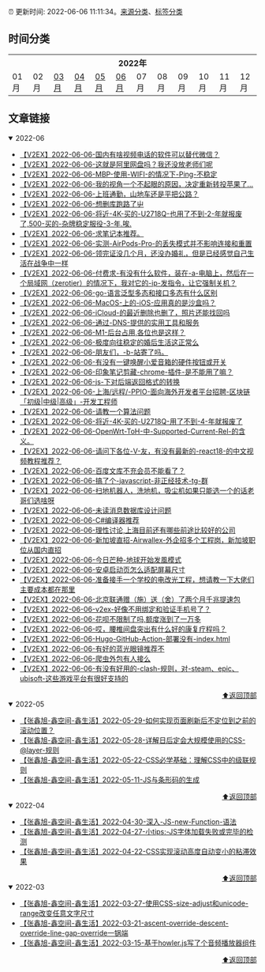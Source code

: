 :alarm_clock: 更新时间: 2022-06-06 11:11:34。[来源分类](./README.md)、[标签分类](./TAGS.md)

## 时间分类

<table>

<tr>
<th colspan="12">2022年</th>
</tr>
<tr>
<td>01月</td>
<td>02月</td>
<td><a href="#2022-03">03月</a></td>
<td><a href="#2022-04">04月</a></td>
<td><a href="#2022-05">05月</a></td>
<td><a href="#2022-06">06月</a></td>
<td>07月</td>
<td>08月</td>
<td>09月</td>
<td>10月</td>
<td>11月</td>
<td>12月</td>
</tr>

</table>

## 文章链接

<details open>
<summary id="2022-06">
 2022-06
</summary>


- [【V2EX】2022-06-06-国内有啥视频电话的软件可以替代微信？](https://www.v2ex.com/t/857657) 
- [【V2EX】2022-06-06-这就是阿里网盘吗？我还没放老师们呢](https://www.v2ex.com/t/857656) 
- [【V2EX】2022-06-06-MBP-使用-WIFI-的情况下-Ping-不稳定](https://www.v2ex.com/t/857655) 
- [【V2EX】2022-06-06-我的视角一个不起眼的原因，决定重新转投苹果了...](https://www.v2ex.com/t/857654) 
- [【V2EX】2022-06-06-上班通勤，山地车还是平把公路？](https://www.v2ex.com/t/857653) 
- [【V2EX】2022-06-06-想删库跑路了屮](https://www.v2ex.com/t/857652) 
- [【V2EX】2022-06-06-将近-4K-买的-U2718Q-也用了不到-2-年就报废了,500-买的-杂牌稳定服役-3-年.唉.](https://www.v2ex.com/t/857651) 
- [【V2EX】2022-06-06-求笔记本推荐。](https://www.v2ex.com/t/857650) 
- [【V2EX】2022-06-06-实测-AirPods-Pro-的丢失模式并不影响连接和重置](https://www.v2ex.com/t/857649) 
- [【V2EX】2022-06-06-领完证没几个月，还没办婚礼，但是已经感觉自己生活在战争中一样](https://www.v2ex.com/t/857648) 
- [【V2EX】2022-06-06-付费求-有没有什么软件，装在-a-电脑上，然后在一个局域网（zerotier）的情况下，我对它的-ip-发指令，让它强制关机？](https://www.v2ex.com/t/857647) 
- [【V2EX】2022-06-06-go-语言泛型多态和接口多态有什么区别](https://www.v2ex.com/t/857646) 
- [【V2EX】2022-06-06-MacOS-上的-iOS-应用真的是沙盒吗？](https://www.v2ex.com/t/857644) 
- [【V2EX】2022-06-06-iCloud-的最近删除也删了，照片还能找回吗](https://www.v2ex.com/t/857642) 
- [【V2EX】2022-06-06-通过-DNS-提供的实用工具和服务](https://www.v2ex.com/t/857641) 
- [【V2EX】2022-06-06-M1-后台占用,各位也是这样？](https://www.v2ex.com/t/857640) 
- [【V2EX】2022-06-06-极度向往稳定的婚后生活这正常么](https://www.v2ex.com/t/857638) 
- [【V2EX】2022-06-06-朋友们，-b-站寄了吗。](https://www.v2ex.com/t/857637) 
- [【V2EX】2022-06-06-有没有一键唤醒小爱音箱的硬件按钮或开关](https://www.v2ex.com/t/857636) 
- [【V2EX】2022-06-06-印象笔记剪藏-chrome-插件-是不能用了嘛？](https://www.v2ex.com/t/857635) 
- [【V2EX】2022-06-06-js-下对后端返回格式的转换](https://www.v2ex.com/t/857634) 
- [【V2EX】2022-06-06-上海/远程/-PPIO-面向海外开发者平台招聘-区块链「初级|中级|高级」-开发工程师](https://www.v2ex.com/t/857633) 
- [【V2EX】2022-06-06-请教一个算法问题](https://www.v2ex.com/t/857632) 
- [【V2EX】2022-06-06-将近-4K-买的-U2718Q-用了不到-4-年就报废了](https://www.v2ex.com/t/857631) 
- [【V2EX】2022-06-06-OpenWrt-ToH-中-Supported-Current-Rel-的含义。](https://www.v2ex.com/t/857629) 
- [【V2EX】2022-06-06-请问下各位-V-友，有没有最新的-react18-的中文视频教程推荐？](https://www.v2ex.com/t/857627) 
- [【V2EX】2022-06-06-百度文库不充会员不能看了？](https://www.v2ex.com/t/857626) 
- [【V2EX】2022-06-06-搞了个-javascript-非正经技术-tg-群](https://www.v2ex.com/t/857625) 
- [【V2EX】2022-06-06-扫地机器人，洗地机，吸尘机如果只能选一个的话老哥们选啥呀](https://www.v2ex.com/t/857624) 
- [【V2EX】2022-06-06-未读消息数据库设计问题](https://www.v2ex.com/t/857622) 
- [【V2EX】2022-06-06-C#编译器推荐](https://www.v2ex.com/t/857621) 
- [【V2EX】2022-06-06-理性讨论,上海目前还有哪些前途比较好的公司](https://www.v2ex.com/t/857620) 
- [【V2EX】2022-06-06-新加坡直招-Airwallex-外企招多个工程岗，新加坡职位从国内直招](https://www.v2ex.com/t/857619) 
- [【V2EX】2022-06-06-今日芒种-地球开始发風模式](https://www.v2ex.com/t/857618) 
- [【V2EX】2022-06-06-安卓启动页怎么适配屏幕尺寸](https://www.v2ex.com/t/857617) 
- [【V2EX】2022-06-06-准备接手一个学校的电改光工程，想请教一下大佬们主要成本都在那里](https://www.v2ex.com/t/857616) 
- [【V2EX】2022-06-06-北京联通赠（施）送（舍）了两个月千兆提速包](https://www.v2ex.com/t/857615) 
- [【V2EX】2022-06-06-v2ex-好像不用绑定和验证手机号了？](https://www.v2ex.com/t/857614) 
- [【V2EX】2022-06-06-花呗不限制了吗,额度涨到了一万多](https://www.v2ex.com/t/857613) 
- [【V2EX】2022-06-06-哎，腰椎间盘突出有什么好的康复疗程吗？](https://www.v2ex.com/t/857612) 
- [【V2EX】2022-06-06-Hugo-GitHub-Action-部署没有-index.html](https://www.v2ex.com/t/857611) 
- [【V2EX】2022-06-06-有好的蓝光眼镜推荐不](https://www.v2ex.com/t/857610) 
- [【V2EX】2022-06-06-爬虫外包有人接么](https://www.v2ex.com/t/857609) 
- [【V2EX】2022-06-06-有没有好用的-clash-规则，对-steam、epic、ubisoft-这些游戏平台有很好支持的](https://www.v2ex.com/t/857608) 

<div align="right"><a href="#时间分类">⬆返回顶部</a></div>
</details>

<details open>
<summary id="2022-05">
 2022-05
</summary>


- [【张鑫旭-鑫空间-鑫生活】2022-05-29-如何实现页面刷新后不定位到之前的滚动位置？](https://www.zhangxinxu.com/wordpress/2022/05/history-scrollrestoration/) 
- [【张鑫旭-鑫空间-鑫生活】2022-05-28-详解日后定会大规模使用的CSS-@layer-规则](https://www.zhangxinxu.com/wordpress/2022/05/css-layer-rule/) 
- [【张鑫旭-鑫空间-鑫生活】2022-05-22-CSS必学基础：理解CSS中的级联规则](https://www.zhangxinxu.com/wordpress/2022/05/deep-in-css-cascade/) 
- [【张鑫旭-鑫空间-鑫生活】2022-05-11-JS与条形码的生成](https://www.zhangxinxu.com/wordpress/2022/05/js-barcode/) 

<div align="right"><a href="#时间分类">⬆返回顶部</a></div>
</details>

<details open>
<summary id="2022-04">
 2022-04
</summary>


- [【张鑫旭-鑫空间-鑫生活】2022-04-30-深入-JS-new-Function-语法](https://www.zhangxinxu.com/wordpress/2022/04/js-new-function/) 
- [【张鑫旭-鑫空间-鑫生活】2022-04-27-小tips:-JS字体加载失败或完毕的检测](https://www.zhangxinxu.com/wordpress/2022/04/js-font-face-load/) 
- [【张鑫旭-鑫空间-鑫生活】2022-04-22-CSS实现滚动高度自动变小的粘滞效果](https://www.zhangxinxu.com/wordpress/2022/04/css-sticky-size-change/) 

<div align="right"><a href="#时间分类">⬆返回顶部</a></div>
</details>

<details open>
<summary id="2022-03">
 2022-03
</summary>


- [【张鑫旭-鑫空间-鑫生活】2022-03-27-使用CSS-size-adjust和unicode-range改变任意文字尺寸](https://www.zhangxinxu.com/wordpress/2022/03/css-size-adjust-font-unicode-range/) 
- [【张鑫旭-鑫空间-鑫生活】2022-03-21-ascent-override-descent-override-line-gap-override一锅端](https://www.zhangxinxu.com/wordpress/2022/03/css-ascent-override-descent/) 
- [【张鑫旭-鑫空间-鑫生活】2022-03-15-基于howler.js写了个音频播放器组件](https://www.zhangxinxu.com/wordpress/2022/03/howler-js-audio-player/) 

<div align="right"><a href="#时间分类">⬆返回顶部</a></div>
</details>

